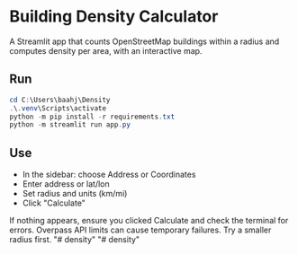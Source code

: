 # Building Density Calculator

A Streamlit app that counts OpenStreetMap buildings within a radius and computes density per area, with an interactive map.

## Run
```powershell
cd C:\Users\baahj\Density
.\.venv\Scripts\activate
python -m pip install -r requirements.txt
python -m streamlit run app.py
```

## Use
- In the sidebar: choose Address or Coordinates
- Enter address or lat/lon
- Set radius and units (km/mi)
- Click "Calculate"

If nothing appears, ensure you clicked Calculate and check the terminal for errors. Overpass API limits can cause temporary failures. Try a smaller radius first. "# density" 
"# density" 
